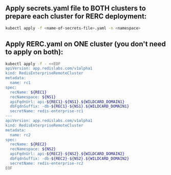 ## Apply secrets.yaml file to BOTH clusters to prepare each cluster for RERC deployment:
```bash
kubectl apply -f <name-of-secrets-file>.yaml -n <namespace>
```

## Apply RERC.yaml on ONE cluster (you don't need to apply on both):
```bash
kubectl apply -f - <<EOF
apiVersion: app.redislabs.com/v1alpha1
kind: RedisEnterpriseRemoteCluster
metadata:
  name: rc1
spec:
  recName: ${REC1}
  recNamespace: ${NS1}
  apiFqdnUrl: api-${REC1}-${NS1}.${WILDCARD_DOMAIN1}
  dbFqdnSuffix: -db-${REC1}-${NS1}.${WILDCARD_DOMAIN1}
  secretName: redis-enterprise-rc1
---
apiVersion: app.redislabs.com/v1alpha1
kind: RedisEnterpriseRemoteCluster
metadata:
  name: rc2
spec:
  recName: ${REC2}
  recNamespace: ${NS2}
  apiFqdnUrl: api-${REC2}-${NS2}.${WILDCARD_DOMAIN2}
  dbFqdnSuffix: -db-${REC2}-${NS2}.${WILDCARD_DOMAIN2}
  secretName: redis-enterprise-rc2
EOF
```

